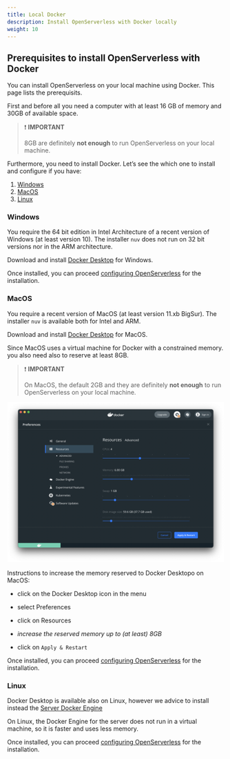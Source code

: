 ```yaml
---
title: Local Docker
description: Install OpenServerless with Docker locally
weight: 10
---
```

## Prerequisites to install OpenServerless with Docker

You can install OpenServerless on your local machine using Docker. This
page lists the prerequisits.

First and before all you need a computer with at least 16 GB of memory
and 30GB of available space.

> ❗ **IMPORTANT**
>
> 8GB are definitely **not enough** to run OpenServerless on your local
machine.

Furthermore, you need to install Docker. Let’s see the which one to
install and configure if you have:

1. [Windows](#windows)
2. [MacOS](#macos)
3. [Linux](#linux)

### Windows

You require the 64 bit edition in Intel Architecture of a recent version
of Windows (at least version 10). The installer `nuv` does not run on 32
bit versions nor in the ARM architecture.

Download and install [Docker
Desktop](https://www.docker.com/products/docker-desktop/) for Windows.

Once installed, you can proceed
[configuring OpenServerless](/docs/installation/configure/) for the
installation.

### MacOS

You require a recent version of MacOS (at least version 11.xb BigSur).
The installer `nuv` is available both for Intel and ARM.

Download and install [Docker
Desktop](https://www.docker.com/products/docker-desktop/) for MacOS.

Since MacOS uses a virtual machine for Docker with a constrained memory.
you also need also to reserve at least 8GB.

> ❗ **IMPORTANT**
>
> On MacOS, the default 2GB and they are definitely **not enough** to run
OpenServerless on your local machine.

![](/docs/installation/images/install_docker_desktop.png)

Instructions to increase the memory reserved to Docker Desktopo on
MacOS:

- click on the Docker Desktop icon in the menu

- select Preferences

- click on Resources

- *increase the reserved memory up to (at least) 8GB*

- click on `Apply & Restart`

Once installed, you can proceed
[configuring OpenServerless](/docs/installation/configure/) for the installation.

### Linux

Docker Desktop is available also on Linux, however we advice to install
instead the [Server Docker
Engine](https://docs.docker.com/engine/install/#server)

On Linux, the Docker Engine for the server does not run in a virtual
machine, so it is faster and uses less memory.

Once installed, you can proceed
[configuring OpenServerless](/docs/installation/configure/) for the installation.
